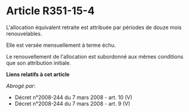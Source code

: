 # Article R351-15-4

L'allocation équivalent retraite est attribuée par périodes de douze mois renouvelables.

Elle est versée mensuellement à terme échu.

Le renouvellement de l'allocation est subordonné aux mêmes conditions que son attribution initiale.

**Liens relatifs à cet article**

_Abrogé par_:

  - Décret n°2008-244 du 7 mars 2008 - art. 10 (V)
  - Décret n°2008-244 du 7 mars 2008 - art. 9 (V)

